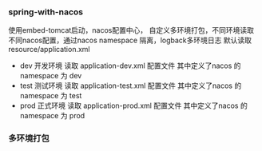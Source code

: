 ### spring-with-nacos 
使用embed-tomcat启动，nacos配置中心，
自定义多环境打包，不同环境读取不同nacos配置，通过nacos namespace 隔离，logback多环境日志 
默认读取resource/application.xml
 - dev 开发环境
 读取 application-dev.xml 配置文件 其中定义了nacos 的 namespace 为 dev
 - test 测试环境
 读取 application-test.xml 配置文件 其中定义了nacos 的 namespace 为 test
 - prod 正式环境
 读取 application-prod.xml 配置文件 其中定义了nacos 的 namespace 为 prod
 
### 多环境打包


















